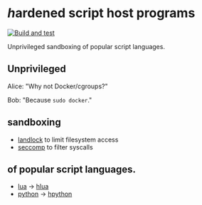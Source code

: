# *h*ardened script host programs
[![Build and test](https://github.com/rootmos/h/actions/workflows/build-test.yaml/badge.svg)](https://github.com/rootmos/h/actions/workflows/build-test.yaml)

Unprivileged sandboxing of popular script languages.

## Unprivileged
Alice: "Why not Docker/cgroups?"

Bob: "Because `sudo docker`."

## sandboxing
* [landlock](https://www.kernel.org/doc/html/latest/userspace-api/landlock.html) to limit filesystem access
* [seccomp](https://www.kernel.org/doc/html/latest/userspace-api/seccomp_filter.html) to filter syscalls

## of popular script languages.
* [lua](http://lua.org/) -> [hlua](hlua)
* [python](https://python.org/) -> [hpython](hpython)
